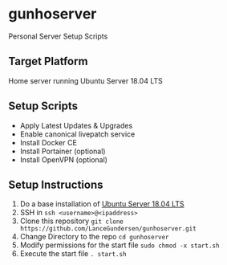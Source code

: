 # gunhoserver
Personal Server Setup Scripts

## Target Platform
Home server running Ubuntu Server 18.04 LTS

## Setup Scripts
- Apply Latest Updates & Upgrades
- Enable canonical livepatch service
- Install Docker CE
- Install Portainer (optional)
- Install OpenVPN (optional)

## Setup Instructions
1. Do a base installation of [Ubuntu Server 18.04 LTS](https://ubuntu.com/download/server)
2. SSH in `ssh <username>@<ipaddress>`
3. Clone this repository `git clone https://github.com/LanceGundersen/gunhoserver.git`
4. Change Directory to the repo `cd gunhoserver`
5. Modify permissions for the start file `sudo chmod -x start.sh`
6. Execute the start file `. start.sh`
